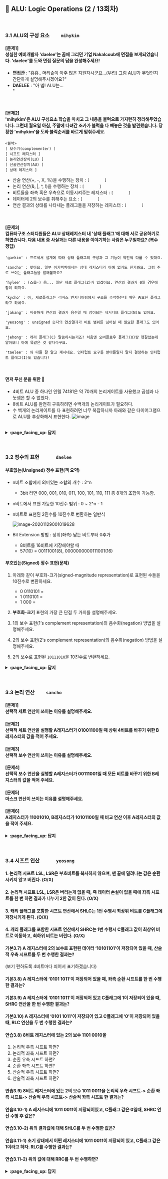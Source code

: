 ## 🦄 ALU: Logic Operations (2 / 13회차)
<br>

### 3.1 ALU의 구성 요소　　	`mihykim`
#### [문제1]<br>성실한 예비개발자 'daelee'는 꿈에 그리던 기업 Nakalcoub에 면접을 보게되었습니다. 'daelee'를 도와 면접 질문의 답을 완성해주세요!
- __면접관__ : "흠흠.. 머리숱이 아주 많은 지원자시군요...(부럽) 그럼 ALU가 무엇인지 간단하게 설명해주시겠어요?"
- __DAELEE__ : "아 넵! ALU는... `　　　　　　　　　　　　　　　　　　　 　　　　　　　　　　　　　　　 　　　`"
<br>

#### [문제2]<br>'mihykim'은 ALU 구성요소 학습을 마치고 그 내용을 블럭으로 가지런히 정리해두었습니다. 그런데 월요일 아침, 주말에 다녀간 조카가 블럭을 다 빼놓은 것을 발견했습니다. 당황한 'mihykim'을 도와 블럭순서를 바르게 맞춰주세요.
```
<블럭>
[ 보수기(complementer) ]
[ 시프트 레지스터 ]
[ 논리연산장치(LU) ]
[ 산술연산장치(AU) ]
[ 상태 레지스터 ]
```
- 산술 연산(+, -, X, %)을 수행하는 장치 : `[　　　　]`
- 논리 연산(&, |, ^, !)을 수행하는 장치 : `[　　　　]`
- 비트들을 좌측 혹은 우측으로 이동시켜주는 레지스터 :  `[　　　　]`
- 데이터에 2의 보수를 취해주는 요소 : `[　　　　]`
- 연산 결과의 상태를 나타내는 플래그들을 저장하는 레지스터 :  `[　　　　]`
<br>

#### [문제3]<br>컴퓨터구조 스터디원들은 ALU 상태레지스터 내 '상태 플래그'에 대해 서로 공유하기로 하였습니다. 다음 내용 중 사실과는 다른 내용을 이야기하는 사람은 누구일까요? (복수 정답)
```
'gaekim' : 프로세서 설계에 따라 상태 플래그의 구성과 그 기능이 약간씩 다를 수 있대요.

'sancho' : 맞아요. 일부 아키텍처에서는 상태 레지스터가 아예 없기도 한가봐요. 그럼 주로 쓰이는 플래그들을 말해볼까요?

'hylee' : (스읍-) 음... 일단 제로 플래그(Z)가 있겠어요. 연산의 결과가 0일 경우에 참이 되지요.

'kycho' : 아, 제로플래그는 리버스 엔지니어링에서 구조를 추적하는데 매우 중요한 플래그라고 하네요.

'jakang' : 비슷하게 연산의 결과가 음수일 때 참이되는 네거티브 플래그(N)도 있어요.

'yeosong' : unsigned 숫자의 연산결과가 비트 범위를 넘어설 때 필요한 플래그도 있어요.

'jehong' : 캐리 플래그(C) 말씀하시는거죠? 처음엔 오버플로우 플래그(O)랑 헷갈렸는데 알아보니 아예 똑같은 것 같더라구요.

'taelee' : 와 다들 잘 알고 계시네요. 인터럽트 요구를 받아들일지 말지 결정하는 인터럽트 플래그(I)도 있습니다!
```
<br>

#### 먼저 푸신 분을 위한 🍪
- 4비트 ALU 중 하나인 인텔 74181은 약 70개의 논리게이트를 사용했고 곱셈과 나눗셈은 할 수 없었다.
- 8비트 ALU를 완전히 구축하려면 수백개의 논리게이트가 필요하다.
- 수 백개의 논리게이트를 다 표현하려면 너무 복잡하니까 아래와 같은 다이어그램으로 ALU를 추상화해서 표현한다.
![image](https://user-images.githubusercontent.com/60066472/100407924-12ee1380-30ad-11eb-8b19-a272f00714fd.png)
<br>

<details>
<summary> <b> :page_facing_up: 답지 </b>  </summary><br>
  
#### [문제1]<br>성실한 예비개발자 'daelee'는 꿈에 그리던 기업 Nakalcoub에 면접을 보게되었습니다. 'daelee'를 도와 면접 질문의 답을 완성해주세요!
- __면접관__ : "흠흠.. 머리숱이 아주 많은 지원자시군요...(부럽) 그럼 ALU가 무엇인지 간단하게 설명해주시겠어요?"
- __DAELEE__ : "아 넵! ALU는 `CPU의 주요 구성요소 중 하나로, Arithmetic Logic Unit이라는 이름 그대로 산술논리연산장치를 말합니다.
덧셈뺄셈과 같은 산술연산과 AND, OR와 같은 논리연산을 수행하는 핵심적인 회로입니다.`"
<br>

#### [문제2]<br>'mihykim'은 ALU 구성요소 학습을 마치고 그 내용을 블럭으로 가지런히 정리해두었습니다. 그런데 월요일 아침, 주말에 다녀간 조카가 블럭을 다 빼놓은 것을 발견했습니다. 당황한 'mihykim'을 도와 블럭순서를 바르게 맞춰주세요.
- 산술 연산(+, -, X, %)을 수행하는 장치 : `[ 산술연산장치(AU) ]`
- 논리 연산(&, |, ^, !)을 수행하는 장치 : `[ 논리연산장치(LU) ]`
- 비트들을 좌측 혹은 우측으로 이동시켜주는 레지스터 :  `[ 시프트 레지스터 ]`
- 데이터에 2의 보수를 취해주는 요소 : `[ 보수기(complementer) ]`
- 연산 결과의 상태를 나타내는 플래그들을 저장하는 레지스터 :  `[ 상태 레지스터 ]`
<br>

#### [문제3]<br>컴퓨터구조 스터디원들은 ALU 상태레지스터 내 '상태 플래그'에 대해 서로 공유하기로 하였습니다. 다음 내용 중 사실과는 다른 내용을 이야기하는 사람은 누구일까요? (복수 정답)
```
'jehong'
캐리 플래그(C) 말씀하시는거죠? 처음엔 오버플로우 플래그(O)랑 헷갈렸는데 알아보니 확실히 다른 것이더라구요. 
캐리 플래그는 최상단 비트에서 자리올림 발생 시 Set되고
오버플로우 플래그는 최대 표현 범위를 넘어섰거나, 같은 부호를 더했는데 다른 부호가 나와버릴 때 Set 된답니다.
예를 들어 1000 + 1000 => 10000 에서는 캐리 플래그가,
0111 + 0001 => 1000 에서는 오버플로우가 Set됩니다. (7 + 1 => -8)
```
```
'taelee'
와 다들 잘 알고 계시네요!
지금까지는 상태플래그를 이야기했는데 상태레지스터에는 CPU를 제어하기위해 사용되는 제어플래그(Control flag)도 있답니다. 
그 예로 인터럽트 요구를 받아들일지 말지 결정하는 인터럽트 플래그(I)가 있습니다!
```
<br>

</details>
<br><br>

### 3.2 정수의 표현　　　	`daelee`

#### 부호없는(Unsigned) 정수 표현(책 요약)

- n비트 조합에서 의미있는 조합의 개수 : 2^n 

  - 3bit 라면 000, 001, 010, 011, 100, 101, 110, 111 총 8개의 조합이 가능함.

- n비트에서 표현 가능한 10진수 범위 : 0 ~ 2^n - 1 

- n비트로 표현된 2진수를 10진수로 변환하는 일반식

  ![image-20201129001019628](https://user-images.githubusercontent.com/37580034/100521739-b8f26880-31e8-11eb-8f1a-a16575e65987.png)


- Bit Extension 방법 : 상위(좌측) 남는 비트부터 0추가

  - 8비트를 16비트에 저장헤야할 때 
  - 57(10) = 00111001(8), 0000000000111001(16)
  
#### 부호있는(Signed) 정수 표현(문제)

1. 아래와 같이 부호화-크기(signed-magnitude representation)로 표현된 수들을 10진수로 변환하세요.

   - 0 0110101 = 
   - 1 0110101 = 
   - 1 000 =


2. **부호화-크기** 표현의 가장 큰 단점 두 가지를 설명해주세요. 



3. 1의 보수 표현(1’s complement representation)의 음수화(negation) 방법을 설명해주세요.



4. 2의 보수 표현(2’s complement representation)의 음수화(negation) 방법을 설명해주세요.



5. 2의 보수로 표현된 `10111010`을 10진수로 변환하세요.



   

<details>
<summary> <b> :page_facing_up: 답지 </b>  </summary><br>
  
1. 아래와 같이 부호화-크기(signed-magnitude representation)로 표현된 수들을 10진수로 변환하세요.

   - 0 0110101 = 
   - 1 1010101 = 
   - 1 000 =
 

   > 정답 : 
   >
   > - 0 0110101 = 1 * (1x2^5 + 1x2^4 + 1x2^2 + 1x2^0) = (32 + 16 + 4 + 1) = 53  
   > - 1 1010101 = -53
   > - 1 000 = 0

2. **부호화-크기** 표현의 가장 큰 단점 두 가지를 설명해주세요. 

   > 정답 : 
   >
   > 1. n비트 조합에서 의미있는 조합의 개수 : 2^n 가 아니라 2^n - 1 이다. 부호화-크기 표현에서는 1000(2)과 0000(2) 둘 다 0을 표현하므로 **하나의 조합을 낭비하게 된다.**
   > 2. 계산을 수행할 때 **부호비트와 크기 부분을 별도로 처리**해야한다. 크기 부분만 따로 계산한 뒤 크기 부분의 절댓값이 더 큰 수의 부호를 결과값의 부호로 세트해야함. 귀찮음.

3. 1의 보수 표현(1’s complement representation)의 음수화(negation) 방법을 설명해주세요.

   > 정답 : **모든 비트들을 반전한다.** (0 -> 1, 1 -> 0)
   >
   > - 1의 보수 표현에서 **Bit Extension**은 Sign Bit 다음에 Sign Bit와 같은 수를 추가하는 방식으로 이루어진다.
   > - 그러나 여전히 0에 대한 표현이 두 가지이므로 조합의 낭비가 발생한다. 그래서 일반적으로 컴퓨터는 2의 보수 표현법을 더 많이(아니 거의 100%) 사용한다.

4. 2의 보수 표현(2’s complement representation)의 음수화(negation) 방법을 설명해주세요.

   > 정답 : 모든 비트들을 반전하고, **결과값에 1을 더한다.**
   >
   > 1을 더함으로서 조합의 개수를 낭비하지 않게 되었다! 2의 보수 표현에서는 음수0이 사라진 대신, 음수0은 절대값이 가장 큰 음수와 매핑된다. 예를 들어, 100(2)은 부호화-크기 표현에서 음수 0이었지만, 2의보수 표현에서는 -4다.

5. 2의 보수로 표현된 `10111010`을 10진수로 변환하세요.

   > 정답 : **-70**
   >
   > 방법1. 책 145p 예제(3-4) 일반식 참고
   >
   > -  -128 + (1x2^5 + 1x2^4 + 1x2^3 + 1x2^1) = -128 + (32 + 16 + 8 + 2) = -70
   > <br>
   >
   > 방법2. 책 146p 예제(3-6) 참고
   >
   > 1. 10111010 - 1 한 뒤 => 10111001
   > 2.  0은 1로, 1은 0으로 바꿔주기 =>   01000110
   > 3. 10진수로 변환하고 - 부호 붙이기 => -70

   

</details>
<br><br>

### 3.3 논리 연산　　	`sancho`

#### [문제1]<br>선택적 세트 연산이 쓰이는 이유를 설명해주세요.

#### [문제2]<br>선택적 세트 연산을 실행할 A레지스터가 01001100일 때 상위 4비트를 바꾸기 위한 B레지스터의 값을 적어 주세요. 

#### [문제3]<br>선택적 보수 연산이 쓰이는 이유를 설명해주세요.

#### [문제4]<br>선택적 보수 연산을 실행할 A레지스터가 00111001일 때 모든 비트를 바꾸기 위한 B레지스터의 값을 적어 주세요.

#### [문제5]<br>마스크 연산이 쓰이는 이유를 설명해주세요.

#### [문제6]<br>A레지스터가 11001010, B레지스터가 10101100일 때 비교 연산 이후 A레지스터의 값을 적어 주세요.

<details>
<summary> <b> :page_facing_up: 답지 </b>  </summary><br>
  
#### [문제1]<br>선택적 세트 연산이 쓰이는 이유를 설명해주세요.
-> 선택적 세트 연산은 어떤 레지스터의 특정 비트들을 1로 세트하려고 할 때 쓰이는 연산으로 A레지스터의 바꿀 비트 위치에 1을 세트하고 OR연산을 수행합니다. 

#### [문제2]<br>선택적 세트 연산을 수행할 A레지스터가 01001100일 때 상위 4비트를 바꾸기 위한 B레지스터의 값을 적어 주세요. 
-> 11110000, 상위 4비트인 앞 네자리에 1로 세팅하여 A레지스터에 선택적 세트 연산을 적용하게 됩니다.

#### [문제3]<br>선택적 보수 연산이 쓰이는 이유를 설명해주세요.
-> 선택적 보수 연산은 레지스터의 특정 비트들을 보수화하기 위한 동작이며 바꿀 A레지스터에 반전시킬 비트 위치에다 1을 세트하고 XOR연산을 수행합니다. 

#### [문제4]<br>선택적 보수 연산을 실행할 A레지스터가 00111001일 때 모든 비트를 바꾸기 위한 B레지스터의 값을 적어 주세요.
-> 11111111, 모든 위치에 1을 세트하여 A레지스터에 선택적 보수 연산을 적용하게 됩니다.

#### [문제5]<br>마스크 연산이 쓰이는 이유를 설명해주세요.
-> 마스크 연산은 데이터 내 특정 비트들의 값을 0으로 리셋시키기 사용하며, 바꿀 A레지스터에 대응되는 비트 위치에 0으로 세트하고 나머지 위치에 1을 세트한 후 AND 연산을 수행합니다.

#### [문제6]<br>A레지스터가 11001010, B레지스터가 10101100일 때 비교 연산 이후 A레지스터의 값을 적어 주세요.
-> 01100110, 같은 자리에 하나씩 비교하며 XOR연산을 진행하면 A레지스터의 값이 다음과 같이 바뀌게 됩니다.

</details>
<br><br>

### 3.4 시프트 연산　　　	`yeosong`


#### 1. 논리적 시프트 LSL, LSR은 부호비트를 복사하지 않으며, 맨 끝에 밀려나는 값은 순환시키지 않고 버린다. (O/X)

#### 2. 논리적 시프트 LSL, LSR은 버리는게 없을 때, 즉 데이터 손실이 없을 때에 좌측 시프트를 한 번 하면 결과가 나누기 2한 값이 된다. (O/X) 

#### 3. 캐리 플래그를 포함한 시프트 연산에서 SHLC는 1번 수행시 최상위 비트를 C플래그에 저장시키게 된다. (O/X)

#### 4. 캐리 플래그를 포함한 시프트 연산에서 SHRC는 1번 수행시 C플래그 값이 최상위 비트로 이동하고, 최하위 비트는 버린다. (O/X)

#### 기본3.7) A 레지스터에 2의 보수로 표현된 데이터 ‘10101101’이 저장되어 있을 때, 산술적 우측 시프트를 두 번 수행한 결과는? 
(보기 편하도록 4비트마다 띄어서 표기하겠습니다)

#### 기본3.8) A 레지스터에 ‘0101 1011’이 저장되어 있을 때, 좌측 순환 시프트를 한 번 수행한 결과는?

#### 기본3.9) A 레지스터에 ‘0101 1011’이 저장되어 있고 C플래그에 1이 저장되어 있을 때, SHRC 연산을 한 번 수행한 결과는? 

#### 기본3.10) A 레지스터에 ‘0101 1011’이 저장되어 있고 C플래그에 ‘0’이 저장되어 있을 때, RLC 연산을 두 번 수행한 결과는?

#### 연습3.8) 8비트 레지스터에 있는 2의 보수 1101 0010을 

1. 논리적 우측 시프트 하면? 
2. 논리적 좌측 시프트 하면? 
3. 순환 우측 시프트 하면? 
4. 순환 좌측 시프트 하면? 
5. 산술적 우측 시프트 하면? 
6. 산술적 좌측 시프트 하면? 

#### 연습3.9) 8비트 레지스터에 있는 2의 보수 1011 0011을 논리적 우측 시프트-> 순환 좌측 시프트-> 산술적 우측 시프트-> 산술적 좌측 시프트 한 결과는?

#### 연습3.10-1) A 레지스터에 1011 0011이 저장되어있고, C플래그 값은 0일때, SHRC 연산 수행 후 값은? 

#### 연습3.10-2) 위의 결과값에 대해 SHLC를 두 번 수행한 값은?

#### 연습3.11-1) 초기 상태에서 어떤 레지스터에 1011 0011이 저장되어 있고, C플래그 값은 1이라고 하자. RLC를 수행한 결과는? 

#### 연습3.11-2) 위의 값에 대해 RRC를 두 번 수행하면?

<details>
<summary> <b> :page_facing_up: 답지 </b>  </summary><br>

#### 1. 논리적 시프트 LSL, LSR은 부호비트를 복사하지 않으며, 맨 끝에 밀려나는 값은 순환시키지 않고 버린다. (O)
#### 2. 논리적 시프트 LSL, LSR은 버리는게 없을 때, 즉 데이터 손실이 없을 때에 좌측 시프트를 한 번 하면 결과가 나누기 2한 값이 된다. (X)
> 앞부분 설명은 맞는데, 곱하기 2한 값이 됩니다. 예를 들면 0010 (2) -> 0100 (4) 
#### 3. 캐리 플래그를 포함한 시프트 연산에서 SHLC는 1번 수행시 최상위 비트를 C플래그에 저장시키게 된다. (O)
#### 4. 캐리 플래그를 포함한 시프트 연산에서 SHRC는 1번 수행시 C플래그 값이 최상위 비트로 이동하고, 최하위 비트는 버린다. (O)
#### 기본3.7) A 레지스터에 2의 보수로 표현된 데이터 ‘10101101’이 저장되어 있을 때, 산술적 우측 시프트를 두 번 수행한 결과는? 
(보기 편하도록 4비트마다 띄어서 표기하겠습니다)

1010 1101 를 ASR하면 <br>
1101 0110. 얘를 한 번 더 ASR하면 <br>
1110 1011이다. 그래서 정답은 <br>
> 1110 1011

#### 기본3.8) A 레지스터에 ‘0101 1011’이 저장되어 있을 때, 좌측 순환 시프트를 한 번 수행한 결과는?
> 최상위의 0이 최하위로 가서 1011 0110

#### 기본3.9) A 레지스터에 ‘0101 1011’이 저장되어 있고 C플래그에 1이 저장되어 있을 때, SHRC 연산을 한 번 수행한 결과는? 

> SHRC = Shift Right with Carry <br>
> 캐리 플래그 1, 0101 1011에서 캐리 플래그의 값이 최상위 비트에 저장되니까 답은 1010 1101.

#### 기본3.10) A 레지스터에 ‘0101 1011’이 저장되어 있고 C플래그에 ‘0’이 저장되어 있을 때, RLC 연산을 두 번 수행한 결과는?

RLC = Rotate Left with Carry <br>
0 0101 1011 에서 한 번 하면<br>
0 1011 0110 , 여기서 한 번 더 하면<br>
> 1 0110 1100

#### 연습3.8) 8비트 레지스터에 있는 2의 보수 1101 0010을 

1. 논리적 우측 시프트 하면?
> 0110 1001
2. 논리적 좌측 시프트 하면?
> 1010 0100
3. 순환 우측 시프트 하면?
> 0110 1001
4. 순환 좌측 시프트 하면?
> 1010 0101
5. 산술적 우측 시프트 하면?
> 1110 1001
6. 산술적 좌측 시프트 하면?
> 1010 0100

#### 연습3.9) 8비트 레지스터에 있는 2의 보수 1011 0011을 논리적 우측 시프트-> 순환 좌측 시프트-> 산술적 우측 시프트-> 산술적 좌측 시프트 한 결과는?

1011 0011을 논리적 우측 시프트 하면 (부호비트 복사 안하고 남는 거 버리고)<br>
0101 1001 그걸 순환 좌측 시프트 하면 (남는 거 순환 시키고)<br>
1011 0010 그걸 산술적 우측 시프트 하면 (부호비트 복사하고, 남는 거는 버리고)<br>
1101 1001 이걸 산술적 좌측 시프트 하면 (한 칸씩 좌측으로 밀고 남는 거는 버리고)<br>
> 1011 0010 

#### 연습3.10-1) A 레지스터에 1011 0011이 저장되어있고, C플래그 값은 0일때, SHRC 연산 수행 후 값은? 
`SHRC` : C플래그의 값이 최상위 비트로 이동하고, 남는 건 버린다. <br>
> 우측이니까 0 1011 0011에서 0 0101 1001

#### 연습3.10-2) 위의 결과값에 대해 SHLC를 두 번 수행한 값은?
`SHLC` :  최상위 비트가 버려지지 않고 C플래그에 저장되고, 원래의 C플래그 값은 지워진다. 남는 건 버린다. <br>
0 0101 1001에서 1회 하면 0 1011 0010. <br>
여기서 한 번 더 하면 1 0110 0100. <br>
> 답은 0110 0100

#### 연습3.11-1) 초기 상태에서 어떤 레지스터에 1011 0011이 저장되어 있고, C플래그 값은 1이라고 하자. RLC를 수행한 결과는? 
`RLC` : 최상위 비트가 버려지지 않고 C플래그에 저장되고, 원래의 C플래그 값은 지워진다. 남는 건 순환<br>
1 1011 0011 -> 1 0110 0111
> 1 0110 0111
 

#### 연습3.11-2) 위의 값에 대해 RRC를 두 번 수행하면?
`RRC` : C플래그의 값이 최상위 비트로 이동, 남는 건 순환 <br>
위의 값인 1 0110 0111에서 <br>
-> 1 1011 0011 <br>
-> 1 1101 1001 <br>

> 1 1101 1001



</details>
<br><br>
